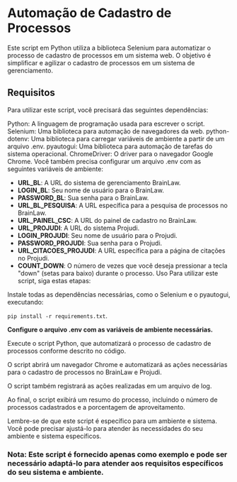 # Automação de Cadastro de Processos
Este script em Python utiliza a biblioteca Selenium para automatizar o processo de cadastro de processos em um sistema web. O objetivo é simplificar e agilizar o cadastro de processos em um sistema de gerenciamento.

## Requisitos
Para utilizar este script, você precisará das seguintes dependências:

Python: A linguagem de programação usada para escrever o script.
Selenium: Uma biblioteca para automação de navegadores da web.
python-dotenv: Uma biblioteca para carregar variáveis de ambiente a partir de um arquivo .env.
pyautogui: Uma biblioteca para automação de tarefas do sistema operacional.
ChromeDriver: O driver para o navegador Google Chrome.
Você também precisa configurar um arquivo .env com as seguintes variáveis de ambiente:

- **URL_BL**: A URL do sistema de gerenciamento BrainLaw.
- **LOGIN_BL**: Seu nome de usuário para o BrainLaw.
- **PASSWORD_BL**: Sua senha para o BrainLaw.
- **URL_BL_PESQUISA**: A URL específica para a pesquisa de processos no BrainLaw.
- **URL_PAINEL_CSC**: A URL do painel de cadastro no BrainLaw.
- **URL_PROJUDI**: A URL do sistema Projudi.
- **LOGIN_PROJUDI**: Seu nome de usuário para o Projudi.
- **PASSWORD_PROJUDI**: Sua senha para o Projudi.
- **URL_CITACOES_PROJUDI**: A URL específica para a página de citações no Projudi.
- **COUNT_DOWN**: O número de vezes que você deseja pressionar a tecla "down" (setas para baixo) durante o processo.
Uso
Para utilizar este script, siga estas etapas:

Instale todas as dependências necessárias, como o Selenium e o pyautogui, executando:

```pip install -r requirements.txt```.

**Configure o arquivo .env com as variáveis de ambiente necessárias.**

Execute o script Python, que automatizará o processo de cadastro de processos conforme descrito no código.

O script abrirá um navegador Chrome e automatizará as ações necessárias para o cadastro de processos no BrainLaw e Projudi.

O script também registrará as ações realizadas em um arquivo de log.

Ao final, o script exibirá um resumo do processo, incluindo o número de processos cadastrados e a porcentagem de aproveitamento.

Lembre-se de que este script é específico para um ambiente e sistema. Você pode precisar ajustá-lo para atender às necessidades do seu ambiente e sistema específicos.

### Nota: Este script é fornecido apenas como exemplo e pode ser necessário adaptá-lo para atender aos requisitos específicos do seu sistema e ambiente.
